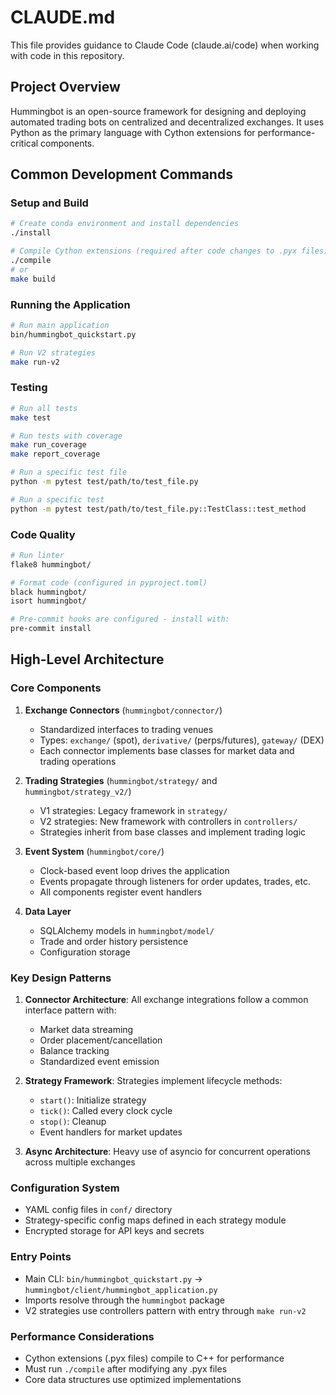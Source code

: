 # CLAUDE.md

This file provides guidance to Claude Code (claude.ai/code) when working with code in this repository.

## Project Overview

Hummingbot is an open-source framework for designing and deploying automated trading bots on centralized and decentralized exchanges. It uses Python as the primary language with Cython extensions for performance-critical components.

## Common Development Commands

### Setup and Build
```bash
# Create conda environment and install dependencies
./install

# Compile Cython extensions (required after code changes to .pyx files)
./compile
# or
make build
```

### Running the Application
```bash
# Run main application
bin/hummingbot_quickstart.py

# Run V2 strategies
make run-v2
```

### Testing
```bash
# Run all tests
make test

# Run tests with coverage
make run_coverage
make report_coverage

# Run a specific test file
python -m pytest test/path/to/test_file.py

# Run a specific test
python -m pytest test/path/to/test_file.py::TestClass::test_method
```

### Code Quality
```bash
# Run linter
flake8 hummingbot/

# Format code (configured in pyproject.toml)
black hummingbot/
isort hummingbot/

# Pre-commit hooks are configured - install with:
pre-commit install
```

## High-Level Architecture

### Core Components

1. **Exchange Connectors** (`hummingbot/connector/`)
   - Standardized interfaces to trading venues
   - Types: `exchange/` (spot), `derivative/` (perps/futures), `gateway/` (DEX)
   - Each connector implements base classes for market data and trading operations

2. **Trading Strategies** (`hummingbot/strategy/` and `hummingbot/strategy_v2/`)
   - V1 strategies: Legacy framework in `strategy/`
   - V2 strategies: New framework with controllers in `controllers/`
   - Strategies inherit from base classes and implement trading logic

3. **Event System** (`hummingbot/core/`)
   - Clock-based event loop drives the application
   - Events propagate through listeners for order updates, trades, etc.
   - All components register event handlers

4. **Data Layer**
   - SQLAlchemy models in `hummingbot/model/`
   - Trade and order history persistence
   - Configuration storage

### Key Design Patterns

1. **Connector Architecture**: All exchange integrations follow a common interface pattern with:
   - Market data streaming
   - Order placement/cancellation
   - Balance tracking
   - Standardized event emission

2. **Strategy Framework**: Strategies implement lifecycle methods:
   - `start()`: Initialize strategy
   - `tick()`: Called every clock cycle
   - `stop()`: Cleanup
   - Event handlers for market updates

3. **Async Architecture**: Heavy use of asyncio for concurrent operations across multiple exchanges

### Configuration System

- YAML config files in `conf/` directory
- Strategy-specific config maps defined in each strategy module
- Encrypted storage for API keys and secrets

### Entry Points

- Main CLI: `bin/hummingbot_quickstart.py` -> `hummingbot/client/hummingbot_application.py`
- Imports resolve through the `hummingbot` package
- V2 strategies use controllers pattern with entry through `make run-v2`

### Performance Considerations

- Cython extensions (.pyx files) compile to C++ for performance
- Must run `./compile` after modifying any .pyx files
- Core data structures use optimized implementations
